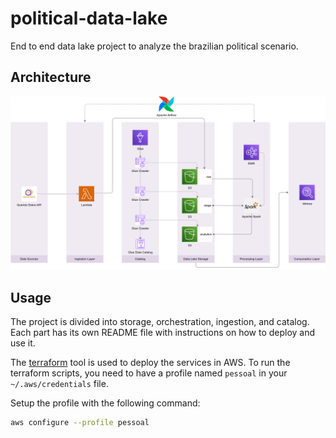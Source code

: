 # political-data-lake

End to end data lake project to analyze the brazilian political scenario.

## Architecture

![Architecture](./diagrams/political-data-lake.png)

## Usage
The project is divided into storage, orchestration, ingestion, and catalog.
Each part has its own README file with instructions on how to deploy and use it.

The [terraform](https://www.terraform.io) tool is used to deploy the services in AWS.
To run the terraform scripts, you need to have a profile named `pessoal` in your `~/.aws/credentials` file.

Setup the profile with the following command:
```sh
aws configure --profile pessoal
```
